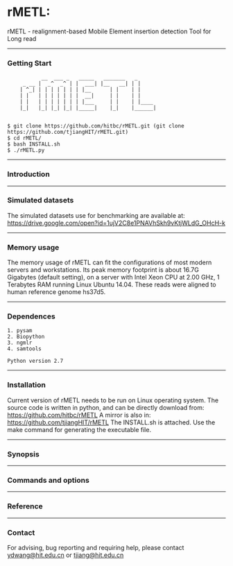 # rMETL: 
rMETL - realignment-based Mobile Element insertion detection Tool for Long read

---
### Getting Start
		       __  ___ _   _____   _______   _
		 _ __ |  _^  _^ | |  ___| |__   __| | |
		| ^_| | | | | | | | |__      | |    | |
		| |   | | | | | | |  __|     | |    | |
		| |   | | | | | | | |___     | |    | |____
		|_|   |_| |_| |_| |_____|    |_|    |______|
     
	
	$ git clone https://github.com/hitbc/rMETL.git (git clone https://github.com/tjiangHIT/rMETL.git)
	$ cd rMETL/
	$ bash INSTALL.sh
	$ ./rMETL.py

---	
### Introduction



---
### Simulated datasets

The simulated datasets use for benchmarking are available at: https://drive.google.com/open?id=1ujV2C8e1PNAVhSkh9vKtjWLdG_OHcH-k

---
### Memory usage

The memory usage of rMETL can fit the configurations of most modern servers and workstations.
Its peak memory footprint is about 16.7G Gigabytes (default setting), on a server with Intel Xeon CPU at 2.00 GHz, 1 Terabytes RAM running Linux Ubuntu 14.04. These reads were aligned to human reference genome hs37d5.

---
### Dependences
	
	1. pysam
	2. Biopython
	3. ngmlr
	4. samtools

	Python version 2.7

---
### Installation

Current version of rMETL needs to be run on Linux operating system.
The source code is written in python, and can be directly download from: https://github.com/hitbc/rMETL 
A mirror is also in: https://github.com/tjiangHIT/rMETL
The INSTALL.sh is attached. Use the make command for generating the executable file.

---
### Synopsis



---
### Commands and options




---
### Reference


---
### Contact
For advising, bug reporting and requiring help, please contact ydwang@hit.edu.cn or tjiang@hit.edu.cn
